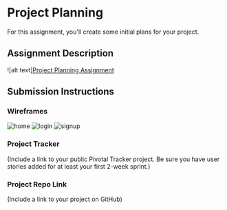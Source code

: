 # Project Planning
For this assignment, you'll create some initial plans for your project.

## Assignment Description
![alt text][Project Planning Assignment](https://education.launchcode.org/liftoff/assignments/planning/)

## Submission Instructions

### Wireframes
![home](https://user-images.githubusercontent.com/18449347/51779368-f78ed780-20d4-11e9-82f8-9cb77e960add.jpg)
![login](https://user-images.githubusercontent.com/18449347/51779371-fbbaf500-20d4-11e9-8cc4-4e22e4c0cb2b.jpg)
![signup](https://user-images.githubusercontent.com/18449347/51779372-feb5e580-20d4-11e9-9f18-a323141b2acf.jpg)


### Project Tracker

(Include a link to your public Pivotal Tracker project. Be sure you have user stories added for at least your first 2-week sprint.)

### Project Repo Link

(Include a link to your project on GitHub)
